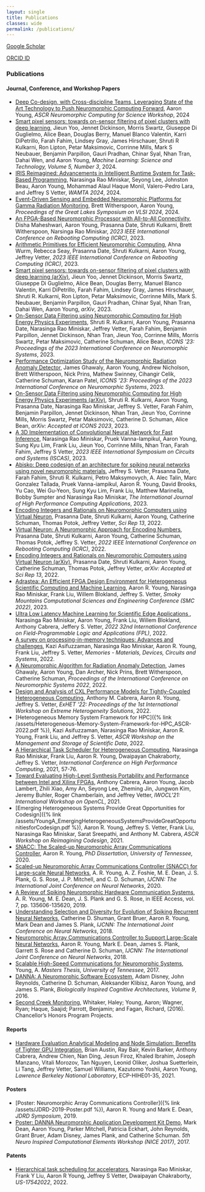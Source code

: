 ```yaml
---
layout: single
title: Publications
classes: wide
permalink: /publications/
---
```


<i class="fas fa-fw fa-graduation-cap"></i> [Google Scholar](https://scholar.google.com/citations?user=7_WjfTQAAAAJ&hl=en)

<i class="fab fa-orcid"></i> [ORCID ID](https://orcid.org/0000-0002-5448-4667)

### Publications

#### Journal, Conference, and Workshop Papers
* [Deep Co-design, with Cross-discipline Teams, Leveraging State of the Art Technology to Push Neuromorphic Computing Forward](https://drive.google.com/open?id=1yv5LQMg4-Cs_pytEzsG4kqIJdFPJbcfW), Aaron Young, *ASCR Neuromorphic Computing for Science Workshop*, 2024
* [Smart pixel sensors: towards on-sensor filtering of pixel clusters with deep learning](https://doi.org/10.1088/2632-2153/ad6a00), Jieun Yoo, Jennet Dickinson, Morris Swartz, Giuseppe Di Guglielmo, Alice Bean, Douglas Berry, Manuel Blanco Valentin, Karri DiPetrillo, Farah Fahim, Lindsey Gray, James Hirschauer, Shruti R Kulkarni, Ron Lipton, Petar Maksimovic, Corrinne Mills, Mark S Neubauer, Benjamin Parpillon, Gauri Pradhan, Chinar Syal, Nhan Tran, Dahai Wen, and Aaron Young, *Machine Learning: Science and Technology, Volume 5, Number 3*, 2024.
* [IRIS Reimagined: Advancements in Intelligent Runtime System for Task-Based Programming](https://doi.org/10.1007/978-3-031-61763-8_5), Narasinga Rao Miniskar, Seyong Lee, Johnston Beau, Aaron Young, Mohammad Alaul Haque Monil, Valero-Pedro Lara, and Jeffrey S Vetter, *WAMTA 2024*, 2024.
* [Event-Driven Sensing and Embedded Neuromorphic Platforms for Gamma Radiation Monitoring](https://doi.org/10.1145/3649476.3660363), Brett Witherspoon, Aaron Young, *Proceedings of the Great Lakes Symposium on VLSI 2024*, 2024.
* [An FPGA-Based Neuromorphic Processor with All-to-All Connectivity](https://doi.org/10.1109/ICRC60800.2023.10386808), Disha Maheshwari, Aaron Young, Prasanna Date, Shruti Kulkarni, Brett Witherspoon, Narsinga Rao Miniskar, *2023 IEEE International Conference on Rebooting Computing (ICRC)*, 2023.
* [Arithmetic Primitives for Efficient Neuromorphic Computing](https://doi.org/10.1109/ICRC60800.2023.10386397), Ahna Wurm, Rebecca Seay, Prasanna Date, Shruti Kulkarni, Aaron Young, Jeffrey Vetter, *2023 IEEE International Conference on Rebooting Computing (ICRC)*, 2023.
* [Smart pixel sensors: towards on-sensor filtering of pixel clusters with deep learning (arXiv)](https://doi.org/10.48550/arXiv.2310.02474), Jieun Yoo, Jennet Dickinson, Morris Swartz, Giuseppe Di Guglielmo, Alice Bean, Douglas Berry, Manuel Blanco Valentin, Karri DiPetrillo, Farah Fahim, Lindsey Gray, James Hirschauer, Shruti R. Kulkarni, Ron Lipton, Petar Maksimovic, Corrinne Mills, Mark S. Neubauer, Benjamin Parpillon, Gauri Pradhan, Chinar Syal, Nhan Tran, Dahai Wen, Aaron Young, *arXiv*, 2023.
* [On-Sensor Data Filtering using Neuromorphic Computing for High Energy Physics Experiments](https://doi.org/10.1145/3589737.3605976), Shruti R. Kulkarni, Aaron Young, Prasanna Date, Narasinga Rao Miniskar, Jeffrey Vetter, Farah Fahim, Benjamin Parpillon, Jennet Dickinson, Nhan Tran, Jieun Yoo, Corrinne Mills, Morris Swartz, Petar Maksimovic, Catherine Schuman, Alice Bean, *ICONS '23: Proceedings of the 2023 International Conference on Neuromorphic Systems*, 2023.
* [Performance Optimization Study of the Neuromorphic Radiation Anomaly Detector](https://doi.org/10.1145/3589737.3605980), James Ghawaly, Aaron Young, Andrew Nicholson, Brett Witherspoon, Nick Prins, Mathew Swinney, Cihangir Celik, Catherine Schuman, Karan Patel, *ICONS '23: Proceedings of the 2023 International Conference on Neuromorphic Systems*, 2023.
* [On-Sensor Data Filtering using Neuromorphic Computing for High Energy Physics Experiments (arXiv)](https://arxiv.org/abs/2307.11242), Shruti R. Kulkarni, Aaron Young, Prasanna Date, Narasinga Rao Miniskar, Jeffrey S. Vetter, Farah Fahim, Benjamin Parpillon, Jennet Dickinson, Nhan Tran, Jieun Yoo, Corrinne Mills, Morris Swartz, Petar Maksimovic, Catherine D. Schuman, Alice Bean, *arXiv: Accepted at ICONS 2023*, 2023.
* [A 3D Implementation of Convolutional Neural Network for Fast Inference](https://doi.org/10.1109/ISCAS46773.2023.10181622), Narasinga Rao Miniskar, Pruek Vanna-Iampikul, Aaron Young, Sung Kyu Lim, Frank Liu, Jieun Yoo, Corrinne Mills, Nhan Tran, Farah Fahim, Jeffrey S Vetter, *2023 IEEE International Symposium on Circuits and Systems (ISCAS)*, 2023.
* [Abisko: Deep codesign of an architecture for spiking neural networks using novel neuromorphic materials](https://doi.org/10.1177/10943420231178537), Jeffrey S. Vetter, Prasanna Date, Farah Fahim, Shruti R. Kulkarni, Petro Maksymovych, A. Alec Talin, Marc Gonzalez Tallada, Pruek Vanna-iampikul, Aaron R. Young, David Brooks, Yu Cao, Wei Gu-Yeon, Sung Kyu Lim, Frank Liu, Matthew Marinella, Bobby Sumpter and Narasinga Rao Miniskar, *The International Journal of High Performance Computing Applications*, 2023.
* [Encoding Integers and Rationals on Neuromorphic Computers using Virtual Neuron](https://rdcu.be/dgSfT), Prasanna Date, Shruti Kulkarni, Aaron Young, Catherine Schuman, Thomas Potok, Jeffrey Vetter, *Sci Rep 13*, 2022.
* [Virtual Neuron: A Neuromorphic Approach for Encoding Numbers](https://ieeexplore.ieee.org/abstract/document/10062742), Prasanna Date, Shruti Kulkarni, Aaron Young, Catherine Schuman, Thomas Potok, Jeffrey S. Vetter, *2022 IEEE International Conference on Rebooting Computing (ICRC)*, 2022.
* [Encoding Integers and Rationals on Neuromorphic Computers using Virtual Neuron (arXiv)](https://arxiv.org/abs/2208.07468), Prasanna Date, Shruti Kulkarni, Aaron Young, Catherine Schuman, Thomas Potok, Jeffrey Vetter, *arXiv: Accepted at Sci Rep 13*, 2022.
* [Adrastea: An Efficient FPGA Design Environment for Heterogeneous Scientific Computing and Machine Learning](https://link.springer.com/chapter/10.1007/978-3-031-23606-8_14), Aaron R. Young, Narasinga Rao Miniskar, Frank Liu, Willem Blokland, Jeffrey S. Vetter, *Smoky Mountains Computational Sciences and Engineering Conference (SMC 2022)*, 2023.
* [Ultra Low Latency Machine Learning for Scientific Edge Applications ](https://ieeexplore.ieee.org/abstract/document/10035147), Narasinga Rao Miniskar, Aaron Young, Frank Liu, Willem Blokland, Anthony Cabrera, Jeffery S. Vetter, *2022 32nd International Conference on Field-Programmable Logic and Applications (FPL)*, 2022.
* [A survey on processing-in-memory techniques: Advances and challenges](https://www.sciencedirect.com/science/article/pii/S2773064622000160), Kazi Asifuzzaman, Narasinga Rao Miniskar, Aaron R. Young, Frank Liu, Jeffrey S. Vetter, *Memories - Materials, Devices, Circuits and Systems*, 2022.
* [A Neuromorphic Algorithm for Radiation Anomaly Detection](https://dl.acm.org/doi/10.1145/3546790.3546815), James Ghawaly, Aaron Young, Dan Archer, Nick Prins, Brett Witherspoon, Catherine Schuman, *Proceedings of the International Conference on Neuromorphic Systems 2022*, 2022.
* [Design and Analysis of CXL Performance Models for Tightly-Coupled Heterogeneous Computing](https://dl.acm.org/doi/abs/10.1145/3529336.3530817), Anthony M. Cabrera, Aaron R. Young, Jeffrey S. Vetter, *ExHET '22: Proceedings of the 1st International Workshop on Extreme Heterogeneity Solutions*, 2022.
* [Heterogeneous Memory System Framework for HPC]({% link /assets/Heterogeneous-Memory-System-Framework-for-HPC_ASCR-2022.pdf %}), Kazi Asifuzzaman, Narasinga Rao Miniskar, Aaron R. Young, Frank Liu, and Jeffrey S. Vetter, *ASCR Workshop on the Management and Storage of Scientific Data*, 2022.
* [A Hierarchical Task Scheduler for Heterogeneous Computing](https://link.springer.com/chapter/10.1007/978-3-030-78713-4_4), Narasinga Rao Miniskar, Frank Liu, Aaron R. Young, Dwaipayan Chakraborty, Jeffrey S. Vetter, *International Conference on High Performance Computing*, 2021, 57-76.
* [Toward Evaluating High-Level Synthesis Portability and Performance between Intel and Xilinx FPGAs](https://dl.acm.org/doi/10.1145/3456669.3456699), Anthony Cabrera, Aaron Young, Jacob Lambert, Zhili Xiao, Amy An, Seyong Lee, Zheming Jin, Jungwon Kim,  Jeremy Buhler, Roger Chamberlain, and Jeffrey Vetter, *IWOCL'21: International Workshop on OpenCL*, 2021.
* [Emerging Heterogeneous Systems Provide Great Opportunities for Codesign]({% link /assets/YoungA_EmergingHeterogeneousSystemsProvideGreatOpportunitiesforCodesign.pdf %}), Aaron R. Young, Jeffrey S. Vetter, Frank Liu, Narasinga Rao Miniskar, Sarat Sreepathi, and Anthony M. Cabrera, *ASCR Workshop on Reimagining Codesign*, 2021.
* [SNACC: The Scaled-up Neuromorphic Array Communications Controller](https://trace.tennessee.edu/utk_graddiss/5843/), Aaron R. Young, *PhD Dissertation, University of Tennessee,* 2020.
* [Scaled-up Neuromorphic Array Communications Controller (SNACC) for Large-scale Neural Networks](https://ieeexplore.ieee.org/abstract/document/9206920?casa_token=ZP6B9B6WKtUAAAAA:v_evlTUrGLfeT3N0M1GPCj9PkFLj_dYpLjdYM3SgdW9Sm4PqFfI-w41SSuzI5_fJH3LP2jgAVg), A. R. Young, A. Z. Foshie, M. E. Dean, J. S. Plank, G. S. Rose, J. P. Mitchell, and C. D. Schuman, *IJCNN: The International Joint Conference on Neural Networks*, 2020.
* [A Review of Spiking Neuromorphic Hardware Communication Systems](http://neuromorphic.eecs.utk.edu/publications/2019-09-29-a-review-of-spiking-neuromorphic-hardware-communication-systems/), A. R. Young, M. E. Dean, J. S. Plank and G. S. Rose, in IEEE Access, vol. 7, pp. 135606-135620, 2019.
* [Understanding Selection and Diversity for Evolution of Spiking Recurrent Neural Networks](http://neuromorphic.eecs.utk.edu/publications/2018-07-13-understanding-selecting-and-diversity-for-evolution-of-spiking-recurrent-neural-networks/), Catherine D. Shuman, Grant Bruer, Aaron R. Young, Mark Dean and James S. Plank, *IJCNN: The International Joint Conference on Neural Networks*, 2018.
* [Neuromorphic Array Communications Controller to Support Large-Scale Neural Networks](http://neuromorphic.eecs.utk.edu/publications/2018-07-08-neuromorphic-array-communications-controller-to-support-large-scale-neural-networks/), Aaron R. Young, Mark E. Dean, James S. Plank, Garrett S. Rose and Catherine D. Schuman, *IJCNN: The International Joint Conference on Neural Networks*, 2018.
* [Scalable High-Speed Communications for Neuromorphic Systems](http://trace.tennessee.edu/utk_gradthes/4916/), Young, A. *Masters Thesis, University of Tennessee,* 2017.
* [DANNA: A Neuromorphic Software Ecosystem](http://neuromorphic.eecs.utk.edu/publications/2016-07-16-danna-a-neuromorphic-software-ecosystem/), Adam Disney, John Reynolds, Catherine D. Schuman, Aleksander Klibisz, Aaron Young, and James S. Plank, *Biologically Inspired Cognitive Architectures, Volume 9*, 2016.
* [Second Creek Monitoring](https://trace.tennessee.edu/utk_chanhonoproj/1908/), Whitaker, Haley; Young, Aaron; Wagner, Ryan; Haque, Saajid; Parrott, Benjamin; and Fagan, Richard, (2016). Chancellor’s Honors Program Projects.

#### Reports
* [Hardware Evaluation Analytical Modeling and Node Simulation: Benefits of Tighter GPU Integration](https://escholarship.org/uc/item/8h57b16g), Brian Austin, Ray Bair, Kevin Barker, Anthony Cabrera, Andrew Chien, Nan Ding, Jesun Firoz, Khaled Ibrahim, Joseph Manzano, Vitali Morozov, Tan Nguyen, Leonid Oliker, Joshua Suetterlein, Li Tang, Jeffrey Vetter, Samuel Williams, Kazutomo Yoshii, Aaron Young, *Lawrence Berkeley National Laboratory*, ECP-HIHE01-35, 2021.

#### Posters
* [Poster: Neuromorphic Array Communications Controller]({% link /assets/JDRD-2019-Poster.pdf %}), Aaron R. Young and Mark E. Dean, *JDRD Symposium*, 2019.
* [Poster: DANNA Neuromorphic Application Development Kit Demo](http://neuromorphic.eecs.utk.edu/posters/2017-03-07-danna-neuromorphic-development-kit-demo/), Mark Dean, Aaron Young, Parker Mitchell, Patricia Eckhart, John Reynolds, Grant Bruer, Adam Disney, James Plank, and Catherine Schuman. *5th Neuro Inspired Computational Elements Workshop (NICE 2017)*, 2017.

#### Patents
- [Hierarchical task scheduling for accelerators](https://patents.google.com/patent/US20220188155A1/en), Narasinga Rao Miniskar, Frank Y Liu, Aaron R Young, Jeffrey S Vetter, Dwaipayan Chakraborty, *US-17542022*, 2022.
